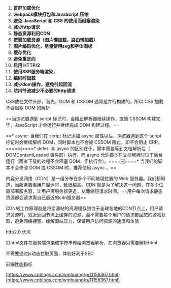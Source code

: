 1. **首屏加载优化**
2. **webpack模块打包和JavaScript 压缩**
3. **避免** **JavaScript** **和** **CSS** **的使用而阻塞渲染**
4. **减少****http****请求**
5. **静态资源利用CDN**
6. **按需加载资源（图片懒加载，路由懒加载）**
7. **图片编码优化，尽量使用****svg****和字体图标**
8. **缓存优化**
9. **避免重定向**
10. **启用 HTTP/2**
11. **使用****SSR****服务端渲染**，
12. **编码时加载**
13. **减少****dom****操作，避免引起回流**
14. **防抖节流减少不必要的****http****请求**

CSS放在文件头部，首先，DOM 和 CSSOM 通常是并行构建的，所以 CSS 加载不会阻塞 DOM 的解析

==当浏览器遇到 script 标记时，会阻止解析器继续操作，直到 CSSOM 构建完毕，JavaScript 才会运行并继续完成 DOM 构建过程。==

==* async: 当我们在 script 标记添加 async 属性以后，浏览器遇到这个 script 标记时会继续解析 DOM，同时脚本也不会被 CSSOM 阻止，即不会阻止 CRP。====￼====* defer: 与 async 的区别在于，脚本需要等到文档解析后（ DOMContentLoaded 事件前）执行，而 async 允许脚本在文档解析时位于后台运行（两者下载的过程不会阻塞 DOM，但执行会）。====￼====* 当我们的脚本不会修改 DOM 或 CSSOM 时，推荐使用 async 。==

内容分发网络（CDN）是一组分布在多个不同地理位置的 Web 服务器。我们都知道，当服务器离用户越远时，延迟越高。CDN 就是为了解决这一问题，在多个位置部署服务器，让用户离服务器更近，从而缩短请求时间。==用户每次请求静态资源都会请求离自己最近的cdn服务器==

CDN的工作原理就是将您源站的资源缓存到位于全球各地的CDN节点上，用户请求资源时，就近返回节点上缓存的资源，而不需要每个用户的请求都回您的源站获取，避免网络拥塞、缓解源站压力，保证用户访问资源的速度和体验

  

http2.0 优点

将html文件在服务端渲染成字符串传给浏览器解析，在浏览器只需要解析html

不需要通过js动态拉取页面，体验好利于SEO

  

前端性能指标

[https://www.cnblogs.com/wmhuang/p/11156367.html](https://www.cnblogs.com/wmhuang/p/11156367.html)